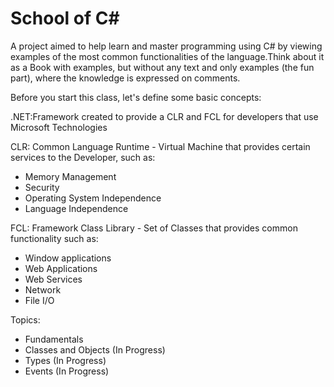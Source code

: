 School of C#
================

A project aimed to help learn and master programming using C# by viewing examples of the most common functionalities of the language.Think about it as a Book with examples, but without any text and only examples (the fun part), where the knowledge is expressed on comments.

Before you start this class, let's define some basic concepts:

.NET:Framework created to provide a CLR and FCL for developers that use Microsoft Technologies

CLR: Common Language Runtime - Virtual Machine that provides certain services to the Developer, such as:
 - Memory Management
 - Security
 - Operating System Independence
 - Language Independence

FCL: Framework Class Library - Set of Classes that provides common functionality such as:
 - Window applications
 - Web Applications
 - Web Services 
 - Network
 - File I/O

Topics:

 - Fundamentals
 - Classes and Objects (In Progress)
 - Types (In Progress)
 - Events (In Progress)
